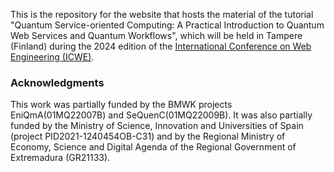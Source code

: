 This is the repository for the website that hosts the material of the tutorial "Quantum Service-oriented Computing: A Practical Introduction to Quantum Web Services and Quantum Workflows", which will be held in Tampere (Finland) during the 2024 edition of the [International Conference on Web Engineering (ICWE)](https://icwe2024.webengineering.org/).

### Acknowledgments
This work was partially funded by the BMWK projects EniQmA(01MQ22007B) and SeQuenC(01MQ22009B).
It was also partially funded by the Ministry of Science, Innovation and Universities of Spain (project PID2021-1240454OB-C31) and by the Regional Ministry of Economy, Science and Digital Agenda of the Regional Government of Extremadura (GR21133).
